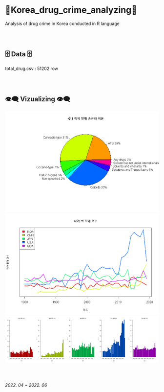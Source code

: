 # 💉Korea_drug_crime_analyzing💉
Analysis of drug crime in Korea conducted in R language

<br><br>

## 🗄️ Data 🗄️
total_drug.csv : 51202 row

<br><br>

## 👁️‍🗨️ Vizualizing 👁️‍🗨️


<img src="./viz/국내 마약 밀매 종류와 비율.png">
<br>
<img src="./viz/나라 별 밀매 건수_파이차트.png">
<br>
<img src="./viz/나라 별 밀매 건수_막대그래프.png">

<br><br>

*2022. 04 ~ 2022. 06*
